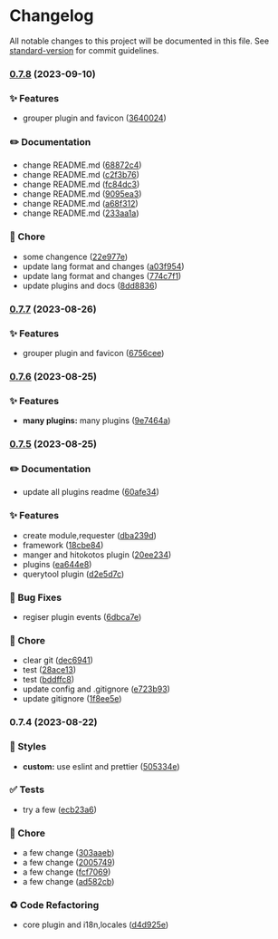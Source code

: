 # Changelog

All notable changes to this project will be documented in this file. See [standard-version](https://github.com/conventional-changelog/standard-version) for commit guidelines.

### [0.7.8](https://github.com/BIYUEHU/kotori-bot/compare/v0.7.7...v0.7.8) (2023-09-10)


### ✨ Features

* grouper plugin and favicon ([3640024](https://github.com/BIYUEHU/kotori-bot/commit/3640024d5a8b289826b2068a4a78b9397b9fdb5f))


### ✏️ Documentation

* change README.md ([68872c4](https://github.com/BIYUEHU/kotori-bot/commit/68872c4bfc95ed94d12db7474baf3bc45225f8d9))
* change README.md ([c2f3b76](https://github.com/BIYUEHU/kotori-bot/commit/c2f3b76b8391c66a624d3788baa46d0c53870358))
* change README.md ([fc84dc3](https://github.com/BIYUEHU/kotori-bot/commit/fc84dc3fe43160ac462603ddd284b2cb63e8029c))
* change README.md ([9095ea3](https://github.com/BIYUEHU/kotori-bot/commit/9095ea3177f18f63cb352d2ba752a73f135e3139))
* change README.md ([a68f312](https://github.com/BIYUEHU/kotori-bot/commit/a68f3126177cfc9da3c31fbad75df4df6d907f1b))
* change README.md ([233aa1a](https://github.com/BIYUEHU/kotori-bot/commit/233aa1a99aeda66a59f77618b78ea6af5905d075))


### 🚀 Chore

* some changence ([22e977e](https://github.com/BIYUEHU/kotori-bot/commit/22e977ee1da4b97a57698e74d8c27c0fbc125b5a))
* update lang format and changes ([a03f954](https://github.com/BIYUEHU/kotori-bot/commit/a03f95458d373260bcc8c870181d1b55bff48170))
* update lang format and changes ([774c7f1](https://github.com/BIYUEHU/kotori-bot/commit/774c7f1617890d0e754b369abe6c2565661f5510))
* update plugins and docs ([8dd8836](https://github.com/BIYUEHU/kotori-bot/commit/8dd883695ee761ba96324987f9ce597d63906bab))

### [0.7.7](https://github.com/BIYUEHU/kotori-bot/compare/v0.7.6...v0.7.7) (2023-08-26)


### ✨ Features

* grouper plugin and favicon ([6756cee](https://github.com/BIYUEHU/kotori-bot/commit/6756cee88a5bf1e1b9e88a2becef1023ca401b3a))

### [0.7.6](https://github.com/BIYUEHU/kotori-bot/compare/v0.7.5...v0.7.6) (2023-08-25)


### ✨ Features

* **many plugins:** many plugins ([9e7464a](https://github.com/BIYUEHU/kotori-bot/commit/9e7464ad6c0bc3e10a673063d762eb469b8cf74c))

### [0.7.5](https://github.com/BIYUEHU/kotori-bot/compare/v0.7.4...v0.7.5) (2023-08-25)


### ✏️ Documentation

* update all plugins readme ([60afe34](https://github.com/BIYUEHU/kotori-bot/commit/60afe3488ac90d5b7a49dfcd702d27880ab2f0ff))


### ✨ Features

* create module,requester ([dba239d](https://github.com/BIYUEHU/kotori-bot/commit/dba239dbd4f1c4fe0067e4b603aab62c31049063))
* framework ([18cbe84](https://github.com/BIYUEHU/kotori-bot/commit/18cbe84ecb5cbbca91c009db5f2e2bd5db0a9351))
* manger and hitokotos plugin ([20ee234](https://github.com/BIYUEHU/kotori-bot/commit/20ee23496a209433c656032d300e5474da664945))
* plugins ([ea644e8](https://github.com/BIYUEHU/kotori-bot/commit/ea644e85641f39ddbe2fb0b3790cd401d2c758b8))
* querytool plugin ([d2e5d7c](https://github.com/BIYUEHU/kotori-bot/commit/d2e5d7c1465d58b84fb916d52c71985bd391f75f))


### 🐛 Bug Fixes

* regiser plugin events ([6dbca7e](https://github.com/BIYUEHU/kotori-bot/commit/6dbca7e436abc05842f51154af12a12d22e7c196))


### 🚀 Chore

* clear git ([dec6941](https://github.com/BIYUEHU/kotori-bot/commit/dec6941a1346cecb8cc9556958d168219fab6e26))
* test ([28ace13](https://github.com/BIYUEHU/kotori-bot/commit/28ace134947815eeca6923df66bfe2bcb2a1117d))
* test ([bddffc8](https://github.com/BIYUEHU/kotori-bot/commit/bddffc8d05a222a47573baa5aec0bed7bb4a3acf))
* update config and .gitignore ([e723b93](https://github.com/BIYUEHU/kotori-bot/commit/e723b931b627ded62325a2a2ccc624532309ba2c))
* update gitignore ([1f8ee5e](https://github.com/BIYUEHU/kotori-bot/commit/1f8ee5e8f911cc52fa7b9a9c568b31faf4272b24))

### 0.7.4 (2023-08-22)


### 💄 Styles

* **custom:** use eslint and prettier ([505334e](https://github.com/BIYUEHU/kotori-bot/commit/505334eb75705c142de7d3c51ea977000f5aa9d0))


### ✅ Tests

* try a few ([ecb23a6](https://github.com/BIYUEHU/kotori-bot/commit/ecb23a65ac07c086a093f4632f54d0adf55e8bd9))


### 🚀 Chore

* a few change ([303aaeb](https://github.com/BIYUEHU/kotori-bot/commit/303aaeb2e7830f351fc95ccf99c4733714a14b44))
* a few change ([2005749](https://github.com/BIYUEHU/kotori-bot/commit/2005749e491eceb22d7a69af3252a30430b81169))
* a few change ([fcf7069](https://github.com/BIYUEHU/kotori-bot/commit/fcf70698ef8f40a3063627e833f9565e835c6cd1))
* a few change ([ad582cb](https://github.com/BIYUEHU/kotori-bot/commit/ad582cb1424fda24085b4a7278df589acc0174dd))


### ♻️ Code Refactoring

* core plugin and i18n,locales ([d4d925e](https://github.com/BIYUEHU/kotori-bot/commit/d4d925e220c2cea01403a4339fe3dcfd2790a0e4))
